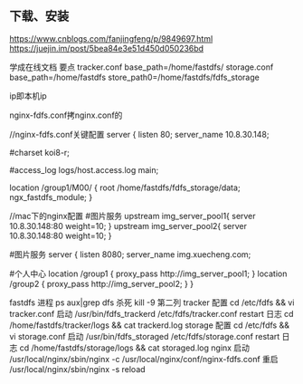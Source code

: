 ## 下载、安装
https://www.cnblogs.com/fanjingfeng/p/9849697.html
https://juejin.im/post/5bea84e3e51d450d050236bd

学成在线文档
要点
tracker.conf
base_path=/home/fastdfs/
storage.conf
base_path=/home/fastdfs
store_path0=/home/fastdfs/fdfs_storage

ip即本机ip

nginx-fdfs.conf拷nginx.conf的

  //nginx-fdfs.conf关键配置
  server {
  listen 80;
  server_name 10.8.30.148;

  #charset koi8-r;

  #access_log logs/host.access.log main;

  location /group1/M00/ {
  root /home/fastdfs/fdfs_storage/data;
  ngx_fastdfs_module;
  }

  //mac下的nginx配置
  #图片服务
  upstream img_server_pool1{
  server 10.8.30.148:80 weight=10;
  }
  upstream img_server_pool2{
  server 10.8.30.148:80 weight=10;
  }

  #图片服务
  server {
  listen 8080;
  server_name img.xuecheng.com;

  #个人中心
  location /group1 {
  proxy_pass http://img_server_pool1;
  }
  location /group2 {
  proxy_pass http://img_server_pool2;
  }
  }

fastdfs
进程 ps aux|grep dfs
杀死 kill -9 第二列
tracker
配置 cd /etc/fdfs && vi tracker.conf
启动 /usr/bin/fdfs_trackerd /etc/fdfs/tracker.conf restart
日志 cd /home/fastdfs/tracker/logs && cat trackerd.log
storage
配置 cd /etc/fdfs && vi storage.conf
启动 /usr/bin/fdfs_storaged /etc/fdfs/storage.conf restart
日志 cd /home/fastdfs/storage/logs && cat storaged.log
nginx
启动 /usr/local/nginx/sbin/nginx -c /usr/local/nginx/conf/nginx-fdfs.conf
重启 /usr/local/nginx/sbin/nginx -s reload